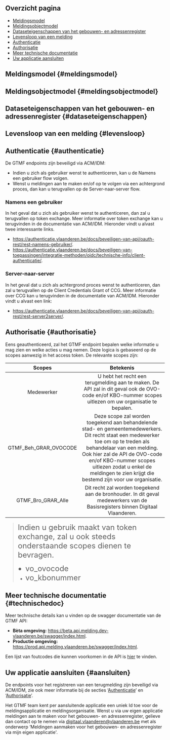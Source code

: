 ## Overzicht pagina
* [Meldingsmodel](#meldingsmodel)
* [Meldingsobjectmodel](#meldingsobjectmodel)
* [Dataseteigenschappen van het gebouwen- en adressenregister](#dataseteigenschappen)
* [Levensloop van een melding](#levensloop)
* [Authenticatie](#authenticatie)
* [Authorisatie](#authorisatie)
* [Meer technische documentatie](#technischedoc)
* [Uw applicatie aansluiten](#aansluiten)

## Meldingsmodel {#meldingsmodel}

## Meldingsobjectmodel {#meldingsobjectmodel}

## Dataseteigenschappen van het gebouwen- en adressenregister {#dataseteigenschappen}

## Levensloop van een melding {#levensloop}

## Authenticatie {#authenticatie}
De GTMF endpoints zijn beveiligd via ACM/IDM:
- Indien u zich als gebruiker wenst te authenticeren, kan u de Namens een gebruiker flow volgen. 
- Wenst u meldingen aan te maken en/of op te volgen via een achtergrond proces, dan kan u terugvallen op de Server-naar-server flow.

### Namens een gebruiker
In het geval dat u zich als gebruiker wenst te authenticeren, dan zal u terugvallen op token exchange. Meer informatie over token exchange kan u terugvinden in de documentatie van ACM/IDM. Hieronder vindt u alvast twee interessante links.
- https://authenticatie.vlaanderen.be/docs/beveiligen-van-api/oauth-rest/rest-namens-gebruiker/. 
- https://authenticatie.vlaanderen.be/docs/beveiligen-van-toepassingen/integratie-methoden/oidc/technische-info/client-authenticatie/. 

###  Server-naar-server
In het geval dat u zich als achtergrond proces wenst te authenticeren, dan zal u terugvallen op de Client Credentials Grant of CCG. Meer informatie over CCG kan u terugvinden in de documentatie van ACM/IDM. Hieronder vindt u alvast een link:
- https://authenticatie.vlaanderen.be/docs/beveiligen-van-api/oauth-rest/rest-server2server/.

## Authorisatie {#authorisatie}

Eens geauthenticeerd, zal het GTMF endpoint bepalen welke informatie u mag zien en welke acties u mag nemen. Deze logica is gebaseerd op de scopes aanwezig in het access token. De relevante scopes zijn:

|Scopes|Betekenis|
|:---:|:---:|
| Medewerker | U hebt het recht een terugmelding aan te maken. De API zal in dit geval ook de OVO-code en/of KBO-nummer scopes uitlezen om uw organisatie te bepalen.   |
| GTMF_Beh_GRAR_OVOCODE | Deze scope zal worden toegekend aan behandelende stad- en gemeentemedewerkers. Dit recht staat een medewerker toe om op te treden als behandelaar van een melding. Ook hier zal de API de OVO-code en/of KBO-nummer scopes uitlezen zodat u enkel de meldingen te zien krijgt die bestemd zijn voor uw organisatie. |
|GTMF_Bro_GRAR_Alle  | Dit recht zal worden toegekend aan de bronhouder. In dit geval medewerkers van de Basisregisters binnen Digitaal Vlaanderen. |

><font size="5">Indien u gebruik maakt van token exchange, zal u ook steeds onderstaande scopes dienen te bevragen.
>- vo_ovocode
>- vo_kbonummer  </font>


## Meer technische documentatie {#technischedoc}

Meer technische details kan u vinden op de swagger documentatie van de GTMF API:
- **Bèta omgeving:** https://beta.api.melding.dev-vlaanderen.be/swagger/index.html.
- **Productie omgeving:** https://prod.api.melding.vlaanderen.be/swagger/index.html.

Een lijst van foutcodes die kunnen voorkomen in de API is [hier](https://prod.api.melding.vlaanderen.be/Documentatie/ErrorCodesPagina) te vinden.

## Uw applicatie aansluiten {#aansluiten}

De endpoints voor het registreren van een terugmelding zijn beveiligd via ACM/IDM, zie ook meer informatie bij de secties ‘[Authenticatie](#authenticatie)’ en ‘[Authorisatie](#authorisatie)’.

Het GTMF team kent per aansluitende applicatie een uniek Id toe voor de meldingsapplicatie en meldingsorganisatie. Wenst u via uw eigen applicatie meldingen aan te maken voor het gebouwen- en adressenregister, gelieve dan contact op te nemen via digitaal.vlaanderen@vlaanderen.be met als onderwerp ‘Meldingen aanmaken voor het gebouwen- en adressenregister via mijn eigen applicatie'. 

